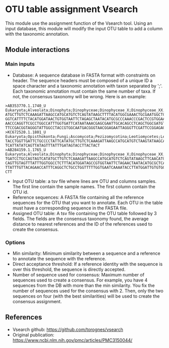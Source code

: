 # OTU table assignment Vsearch

This module use the assignment function of the Vsearch tool. Using an input database, this module will modify the input OTU table to add a column with the taxonomic annotation.

## Module interactions

### Main inputs

* Database: A sequence database in FASTA format with constraints on header. The sequence headers must be composed of a unique ID a space character and a taxonomic annotation with taxon separated by ';'. Each taxonomic annotation must contain the same number of taxa. If not, the consensus taxonomy will be wrong. Here is an example:
```
>AB353770.1.1740_U Eukaryota;Alveolata;Dinophyta;Dinophyceae;Dinophyceae_X;Dinophyceae_XX;Peridiniopsis;Peridiniopsis_kevei
ATGCTTGTCTCAAAGATTAAGCCATGCATGTCTCAGTATAAGCTTTTACATGGCGAAACTGCGAATGGCTCATTAAAACAGTTACAGTTTATTTGAA
GGTCATTTTCTACATGGATAACTGTGGTAATTCTAGAGCTAATACATGCGCCCAAACCCGACTCCGTGGAAGGGTTGTATTTATTAGTTACAGAACC
AACCCAGGTTCGCCTGGCCATTTGGTGATTCATAATAAACGAGCGAATTGCACAGCCTCAGCTGGCGATGTATCATTCAAGTTTCTGACCTATCAGC
TTCCGACGGTAGGGTATTGGCCTACCGTGGCAATGACGGGTAACGGAGAATTAGGGTTCGATTCCGGAGAGGGAGCCTGA
>KC672520.1.1801_U Eukaryota;Opisthokonta;Fungi;Ascomycota;Pezizomycotina;Leotiomycetes;Leotiomycetes_X;Leotiomycetes_X_sp.
TACCTGGTTGATTCTGCCCCTATTCATATGCTTGTCTCAAAGATTAAGCCATGCATGTCTAAGTATAAGCAATATATACCGTGAAACTGCGAATGGC
TCATTATATCAGTTATAGTTTATTTGATAGTACCTTACTACT
>AB284159.1.1765_U Eukaryota;Alveolata;Dinophyta;Dinophyceae;Dinophyceae_X;Dinophyceae_XX;Protoperidinium;Protoperidinium_bipes
TGATCCTGCCAGTAGTCATATGCTTGTCTCAAAGATTAAGCCATGCATGTCTCAGTATAAGCTTCAACATGGCAAGACTGTGAATGGCTCATTAAAA
CAGTTGTAGTTTATTTGGTGGCCTCTTTACATGGATAGCCGTGGTAATTCTAGAACTAATACATGCGCTCAAGCCCGACTTCGCAGAAGGGCTGTGT
TTATTTGTTACAGAACCATTTCAGGCTCTGCCTGGTTTTTGGTGAATCAAAATACCTTATGGATTGTGTGGCATCAGCTGGTGATGACTCATTCAAG
CTT
```
* Input OTU table: a tsv file where lines are OTU and columns samples. The first line contain the sample names. The first column contain the OTU id.
* Reference sequences: A FASTA file containing all the reference sequences for the OTU that you want to annotate. Each OTU in the table must have a corresponding sequence in the FASTA file.
* Assigned OTU table: A tsv file containing the OTU table followed by 3 fields. The fields are the consensus taxonomy found, the average distance to nearest references and the ID of the references used to create the consensus.

### Options
* Min similarity: Minimum similarity between a sequence and a reference to annotate the sequence with the reference.
* Direct acceptance threshold: If a reference identity with the sequence is over this threshold, the sequence is directly accepted.
* Number of sequence used for consensus: Maximum number of sequences used to create a consensus. For example, you have 4 sequences from the DB with more than the min similarity. You fix the number of sequences used for the consensus with 2. Then, only the two sequences on four (with the best similarities) will be used to create the consensus assignment.

## References

* Vsearch github: https://github.com/torognes/vsearch
* Original publication: https://www.ncbi.nlm.nih.gov/pmc/articles/PMC3150044/
